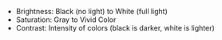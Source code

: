 - Brightness: Black (no light) to White (full light)
- Saturation: Gray to Vivid Color
- Contrast: Intensity of colors (black is darker, white is lighter)